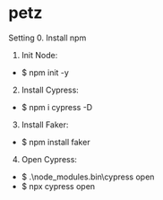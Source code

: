 # petz

Setting
0. Install npm
1. Init Node:
* $ npm init -y

2. Install Cypress:
* $ npm i cypress -D

3. Install Faker:
* $ npm install faker

4. Open Cypress:
* $ .\node_modules\.bin\cypress open
* $ npx cypress open

